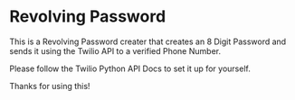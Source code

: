 # Revolving Password
This is a Revolving Password creater that creates an 8 Digit Password and sends it using the Twilio API to a verified Phone Number.

Please follow the Twilio Python API Docs to set it up for yourself. 

Thanks for using this!
